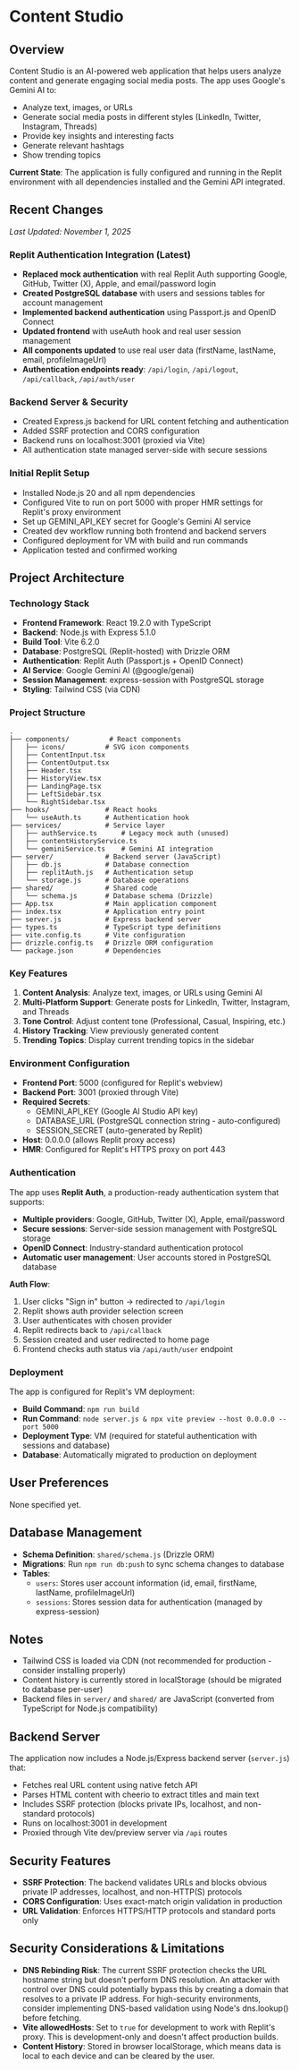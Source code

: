 # Content Studio

## Overview
Content Studio is an AI-powered web application that helps users analyze content and generate engaging social media posts. The app uses Google's Gemini AI to:
- Analyze text, images, or URLs
- Generate social media posts in different styles (LinkedIn, Twitter, Instagram, Threads)
- Provide key insights and interesting facts
- Generate relevant hashtags
- Show trending topics

**Current State**: The application is fully configured and running in the Replit environment with all dependencies installed and the Gemini API integrated.

## Recent Changes
*Last Updated: November 1, 2025*

### Replit Authentication Integration (Latest)
- **Replaced mock authentication** with real Replit Auth supporting Google, GitHub, Twitter (X), Apple, and email/password login
- **Created PostgreSQL database** with users and sessions tables for account management
- **Implemented backend authentication** using Passport.js and OpenID Connect
- **Updated frontend** with useAuth hook and real user session management
- **All components updated** to use real user data (firstName, lastName, email, profileImageUrl)
- **Authentication endpoints ready**: `/api/login`, `/api/logout`, `/api/callback`, `/api/auth/user`

### Backend Server & Security
- Created Express.js backend for URL content fetching and authentication
- Added SSRF protection and CORS configuration
- Backend runs on localhost:3001 (proxied via Vite)
- All authentication state managed server-side with secure sessions

### Initial Replit Setup
- Installed Node.js 20 and all npm dependencies
- Configured Vite to run on port 5000 with proper HMR settings for Replit's proxy environment
- Set up GEMINI_API_KEY secret for Google's Gemini AI service
- Created dev workflow running both frontend and backend servers
- Configured deployment for VM with build and run commands
- Application tested and confirmed working

## Project Architecture

### Technology Stack
- **Frontend Framework**: React 19.2.0 with TypeScript
- **Backend**: Node.js with Express 5.1.0
- **Build Tool**: Vite 6.2.0
- **Database**: PostgreSQL (Replit-hosted) with Drizzle ORM
- **Authentication**: Replit Auth (Passport.js + OpenID Connect)
- **AI Service**: Google Gemini AI (@google/genai)
- **Session Management**: express-session with PostgreSQL storage
- **Styling**: Tailwind CSS (via CDN)

### Project Structure
```
.
├── components/          # React components
│   ├── icons/          # SVG icon components
│   ├── ContentInput.tsx
│   ├── ContentOutput.tsx
│   ├── Header.tsx
│   ├── HistoryView.tsx
│   ├── LandingPage.tsx
│   ├── LeftSidebar.tsx
│   └── RightSidebar.tsx
├── hooks/              # React hooks
│   └── useAuth.ts      # Authentication hook
├── services/           # Service layer
│   ├── authService.ts      # Legacy mock auth (unused)
│   ├── contentHistoryService.ts
│   └── geminiService.ts    # Gemini AI integration
├── server/             # Backend server (JavaScript)
│   ├── db.js           # Database connection
│   ├── replitAuth.js   # Authentication setup
│   └── storage.js      # Database operations
├── shared/             # Shared code
│   └── schema.js       # Database schema (Drizzle)
├── App.tsx             # Main application component
├── index.tsx           # Application entry point
├── server.js           # Express backend server
├── types.ts            # TypeScript type definitions
├── vite.config.ts      # Vite configuration
├── drizzle.config.ts   # Drizzle ORM configuration
└── package.json        # Dependencies
```

### Key Features
1. **Content Analysis**: Analyze text, images, or URLs using Gemini AI
2. **Multi-Platform Support**: Generate posts for LinkedIn, Twitter, Instagram, and Threads
3. **Tone Control**: Adjust content tone (Professional, Casual, Inspiring, etc.)
4. **History Tracking**: View previously generated content
5. **Trending Topics**: Display current trending topics in the sidebar

### Environment Configuration
- **Frontend Port**: 5000 (configured for Replit's webview)
- **Backend Port**: 3001 (proxied through Vite)
- **Required Secrets**: 
  - GEMINI_API_KEY (Google AI Studio API key)
  - DATABASE_URL (PostgreSQL connection string - auto-configured)
  - SESSION_SECRET (auto-generated by Replit)
- **Host**: 0.0.0.0 (allows Replit proxy access)
- **HMR**: Configured for Replit's HTTPS proxy on port 443

### Authentication
The app uses **Replit Auth**, a production-ready authentication system that supports:
- **Multiple providers**: Google, GitHub, Twitter (X), Apple, email/password
- **Secure sessions**: Server-side session management with PostgreSQL storage
- **OpenID Connect**: Industry-standard authentication protocol
- **Automatic user management**: User accounts stored in PostgreSQL database

**Auth Flow**:
1. User clicks "Sign in" button → redirected to `/api/login`
2. Replit shows auth provider selection screen
3. User authenticates with chosen provider
4. Replit redirects back to `/api/callback`
5. Session created and user redirected to home page
6. Frontend checks auth status via `/api/auth/user` endpoint

### Deployment
The app is configured for Replit's VM deployment:
- **Build Command**: `npm run build`
- **Run Command**: `node server.js & npx vite preview --host 0.0.0.0 --port 5000`
- **Deployment Type**: VM (required for stateful authentication with sessions and database)
- **Database**: Automatically migrated to production on deployment

## User Preferences
None specified yet.

## Database Management
- **Schema Definition**: `shared/schema.js` (Drizzle ORM)
- **Migrations**: Run `npm run db:push` to sync schema changes to database
- **Tables**: 
  - `users`: Stores user account information (id, email, firstName, lastName, profileImageUrl)
  - `sessions`: Stores session data for authentication (managed by express-session)

## Notes
- Tailwind CSS is loaded via CDN (not recommended for production - consider installing properly)
- Content history is currently stored in localStorage (should be migrated to database per-user)
- Backend files in `server/` and `shared/` are JavaScript (converted from TypeScript for Node.js compatibility)

## Backend Server
The application now includes a Node.js/Express backend server (`server.js`) that:
- Fetches real URL content using native fetch API
- Parses HTML content with cheerio to extract titles and main text
- Includes SSRF protection (blocks private IPs, localhost, and non-standard protocols)
- Runs on localhost:3001 in development
- Proxied through Vite dev/preview server via `/api` routes

## Security Features
- **SSRF Protection**: The backend validates URLs and blocks obvious private IP addresses, localhost, and non-HTTP(S) protocols
- **CORS Configuration**: Uses exact-match origin validation in production
- **URL Validation**: Enforces HTTPS/HTTP protocols and standard ports only

## Security Considerations & Limitations
- **DNS Rebinding Risk**: The current SSRF protection checks the URL hostname string but doesn't perform DNS resolution. An attacker with control over DNS could potentially bypass this by creating a domain that resolves to a private IP address. For high-security environments, consider implementing DNS-based validation using Node's dns.lookup() before fetching.
- **Vite allowedHosts**: Set to `true` for development to work with Replit's proxy. This is development-only and doesn't affect production builds.
- **Content History**: Stored in browser localStorage, which means data is local to each device and can be cleared by the user.
